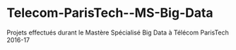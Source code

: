 # Telecom-ParisTech--MS-Big-Data

Projets effectués durant le Mastère Spécialisé Big Data à Télécom ParisTech 2016-17
